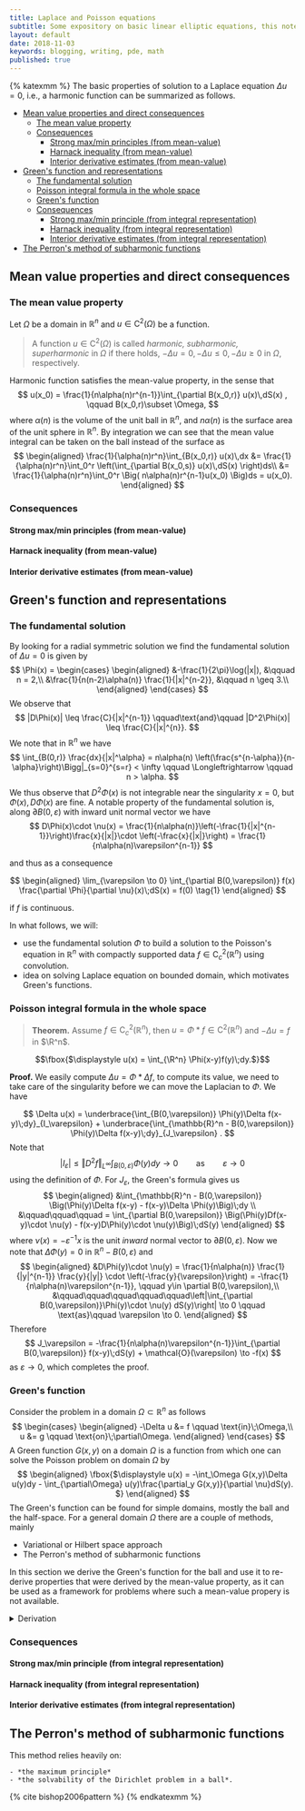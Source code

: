```yaml
---
title: Laplace and Poisson equations
subtitle: Some expository on basic linear elliptic equations, this note is served as a road map to identify similar patterns for general linear elliptic equations later. 
layout: default
date: 2018-11-03
keywords: blogging, writing, pde, math
published: true
---
```


<!-- Here are some words. And this is some math:

{% katexmm %}
Let $\Omega$ be a domain in $\mathbb{R}^n$ and $u\in \mathrm{C}^2(\Omega)$ be a function. 
$$
e = mc^2. \tag{1}
$$
{% endkatexmm %}

Cool! -->


{% katexmm %}
The basic properties of solution to a Laplace equation $\Delta u = 0$, i.e., a harmonic function can be summarized as follows.

- [Mean value properties and direct consequences](#mean-value-properties-and-direct-consequences)
  - [The mean value property](#the-mean-value-property)
  - [Consequences](#consequences)
    - [Strong max/min principles (from mean-value)](#strong-maxmin-principles-from-mean-value)
    - [Harnack inequality (from mean-value)](#harnack-inequality-from-mean-value)
    - [Interior derivative estimates (from mean-value)](#interior-derivative-estimates-from-mean-value)
- [Green's function and representations](#greens-function-and-representations)
  - [The fundamental solution](#the-fundamental-solution)
  - [Poisson integral formula in the whole space](#poisson-integral-formula-in-the-whole-space)
  - [Green's function](#greens-function)
  - [Consequences](#consequences-1)
    - [Strong max/min principle (from integral representation)](#strong-maxmin-principle-from-integral-representation)
    - [Harnack inequality (from integral representation)](#harnack-inequality-from-integral-representation)
    - [Interior derivative estimates (from integral representation)](#interior-derivative-estimates-from-integral-representation)
- [The Perron's method of subharmonic functions](#the-perrons-method-of-subharmonic-functions)

## Mean value properties and direct consequences

### The mean value property

Let $\Omega$ be a domain in $\mathbb{R}^n$ and $u\in \mathrm{C}^2(\Omega)$ be a function. 

> A function $u\in \mathrm{C}^2(\Omega)$ is called *harmonic, subharmonic, superharmonic* in $\Omega$ if there holds, $-\Delta u = 0, -\Delta u \leq 0, -\Delta u \geq 0$ in $\Omega$, respectively.

Harmonic function satisfies the mean-value property, in the sense that 
$$ 
    u(x_0) = \frac{1}{n\alpha(n)r^{n-1}}\int_{\partial B(x_0,r)} u(x)\,dS(x) , \qquad  B(x_0,r)\subset \Omega,
$$ 
where $\alpha(n)$ is the volume of the unit ball in $\mathbb{R}^n$, and $n\alpha(n)$ is the surface area of the unit sphere in $\mathbb{R}^n$. By integration we can see that the mean value integral can be taken on the ball instead of the surface as 
$$
    \begin{aligned}
        \frac{1}{\alpha(n)r^n}\int_{B(x_0,r)} u(x)\,dx &=  \frac{1}{\alpha(n)r^n}\int_0^r \left(\int_{\partial B(x_0,s)} u(x)\,dS(x) \right)ds\\
                            &=  \frac{1}{\alpha(n)r^n}\int_0^r \Big( n\alpha(n)r^{n-1}u(x_0) \Big)ds =  u(x_0).
    \end{aligned} 
$$

### Consequences

#### Strong max/min principles (from mean-value)

#### Harnack inequality (from mean-value)

#### Interior derivative estimates (from mean-value)

## Green's function and representations

### The fundamental solution
By looking for a radial symmetric solution we find the fundamental solution of $\Delta u = 0$ is given by
$$
    \Phi(x) = 
    \begin{cases}
    \begin{aligned}
        &-\frac{1}{2\pi}\log(|x|),                      &\qquad n = 2,\\
        &\frac{1}{n(n-2)\alpha(n)} \frac{1}{|x|^{n-2}}, &\qquad n \geq 3.\\
    \end{aligned}
    \end{cases}
$$
We observe that 
$$ 
    |D\Phi(x)| \leq \frac{C}{|x|^{n-1}} \qquad\text{and}\qquad |D^2\Phi(x)|  \leq \frac{C}{|x|^{n}}.
$$
We note that in $\mathbb{R}^n$ we have
$$
    \int_{B(0,r)} \frac{dx}{|x|^\alpha} = n\alpha(n) \left(\frac{s^{n-\alpha}}{n-\alpha}\right)\Bigg|_{s=0}^{s=r} < \infty \qquad \Longleftrightarrow \qquad n > \alpha.  
$$
We thus observe that $D^2\Phi(x)$ is not integrable near the singularity $x = 0$, but $\Phi(x),D\Phi(x)$ are fine. A notable property of the fundamental solution is, along $\partial B(0,\varepsilon)$ with inward unit normal vector we have
$$
    D\Phi(x)\cdot \nu(x) = \frac{1}{n\alpha(n)}\left(-\frac{1}{|x|^{n-1}}\right)\frac{x}{|x|}\cdot \left(-\frac{x}{|x|}\right) = \frac{1}{n\alpha(n)\varepsilon^{n-1}}
$$


and thus as a consequence

$$
\begin{aligned}
    \lim_{\varepsilon \to 0} \int_{\partial B(0,\varepsilon)} f(x) \frac{\partial \Phi}{\partial \nu}(x)\;dS(x) = f(0) \tag{1}
\end{aligned}
$$

if $f$ is continuous.


In what follows, we will:
  - use the fundamental solution $\Phi$ to build a solution to the Poisson's equation in $\mathbb{R}^n$ with compactly supported data $f\in \mathrm{C}_c^2(\mathbb{R}^n)$ using convolution.
  - idea on solving Laplace equation on bounded domain, which motivates Green's functions.

### Poisson integral formula in the whole space
> **Theorem.** Assume $f\in \mathrm{C}_c^2(\mathbb{R}^n)$, then $u = \Phi*f \in \mathrm{C}^2(\mathbb{R}^n)$ and $-\Delta u = f$ in $\R^n$.
> 
 $$\fbox{$\displaystyle u(x) = \int_{\R^n} \Phi(x-y)f(y)\;dy.$}$$
 

**Proof.** We easily compute $\Delta u = \Phi*\Delta f$, to compute its value, we need to take care of the singularity before we can move the Laplacian to $\Phi$. We have 

$$
    \Delta u(x) = \underbrace{\int_{B(0,\varepsilon)} \Phi(y)\Delta f(x-y)\;dy}_{I_\varepsilon} + \underbrace{\int_{\mathbb{R}^n - B(0,\varepsilon)} \Phi(y)\Delta f(x-y)\;dy}_{J_\varepsilon} .
$$
Note that
$$
    |I_\varepsilon|\leq \Vert D^2f \Vert_{L^\infty} \int_{B(0,\varepsilon)} \Phi(y)dy \to 0 \qquad \text{as}\qquad \varepsilon \to 0
$$
using the definition of $\Phi$. For $J_\varepsilon$, the Green's formula gives us 
$$
\begin{aligned}
    &\int_{\mathbb{R}^n - B(0,\varepsilon)} \Big(\Phi(y)\Delta f(x-y) - f(x-y)\Delta \Phi(y)\Big)\;dy \\
    &\qquad\qquad\qquad = \int_{\partial B(0,\varepsilon)} \Big(\Phi(y)Df(x-y)\cdot \nu(y) - f(x-y)D\Phi(y)\cdot \nu(y)\Big)\;dS(y)
\end{aligned}
$$
where $\nu(x) = -\varepsilon^{-1}x$ is the unit *inward* normal vector to $\partial B(0,\varepsilon)$. Now we note that $\Delta \Phi(y) = 0$ in $\mathbb{R}^n-B(0,\varepsilon)$ and 
$$
\begin{aligned}
    &D\Phi(y)\cdot \nu(y) = \frac{1}{n\alpha(n)} \frac{1}{|y|^{n-1}} \frac{y}{|y|} \cdot \left(-\frac{y}{\varepsilon}\right) = -\frac{1}{n\alpha(n)\varepsilon^{n-1}}, \qquad y\in \partial B(0,\varepsilon),\\
    &\qquad\qquad\qquad\qquad\qquad\left|\int_{\partial B(0,\varepsilon)}\Phi(y)\cdot \nu(y) dS(y)\right| \to 0 \qquad \text{as}\qquad \varepsilon \to 0. 
\end{aligned}
$$
Therefore 
$$
    J_\varepsilon = -\frac{1}{n\alpha(n)\varepsilon^{n-1}}\int_{\partial B(0,\varepsilon)} f(x-y)\;dS(y) + \mathcal{O}(\varepsilon) \to -f(x)
$$
as $\varepsilon \to 0$, which completes the proof. 

### Green's function
Consider the problem in a domain $\Omega\subset \mathbb{R}^n$ as follows
$$
    \begin{cases}
    \begin{aligned}
        -\Delta u &= f \qquad \text{in}\;\Omega,\\
                u &= g \qquad \text{on}\;\partial\Omega.
    \end{aligned}
    \end{cases}
$$ 
A Green function $G(x,y)$ on a domain $\Omega$ is a function from which one can solve the Poisson problem on domain $\Omega$ by
$$
\begin{aligned}
\fbox{$\displaystyle
        u(x) = -\int_\Omega G(x,y)\Delta u(y)dy - \int_{\partial\Omega} u(y)\frac{\partial_y G(x,y)}{\partial \nu}dS(y).
$} 
\end{aligned}
$$
The Green's function can be found for simple domains, mostly the ball and the half-space. For a general domain $\Omega$ there are a couple of methods, mainly 

- Variational or Hilbert space approach
- The Perron's method of subharmonic functions

In this section we derive the Green's function for the ball and use it to re-derive properties that were derived by the mean-value property, as it can be used as a framework for problems where such a mean-value propery is not available.

<details>

Using Green's identity with $V_\varepsilon = \Omega - B(x,\varepsilon)$ we have 
$$
    \begin{aligned}
        &\int_{V_\varepsilon} \Big(u(y)\Delta \Phi(x-y) - \Phi(x-y)\Delta u(y)\Big)dy \\
        &\qquad\qquad = \int_{\partial V_\varepsilon}\left(u(y)\frac{\partial \Phi}{\partial \nu}(x-y) - \Phi(x-y)\frac{\partial u}{\partial \nu}(y)\right)dS(y).
    \end{aligned}
$$

On $\partial B(0,\varepsilon)$ the normal vector is again the inward unit normal $\nu(y) = - \varepsilon^{-1}y$ to $B(x,\varepsilon)$. Thus 
$$
\begin{aligned}
    \int_{\partial B(x,\varepsilon)}\left(u(y)\frac{\partial \Phi}{\partial \nu}(x-y) - \Phi(x-y)\frac{\partial u}{\partial \nu}(y)\right)dS(y) = u(x) + \mathcal{O}(\varepsilon)
\end{aligned}
$$
using $(1)$. Together with $\Delta \Phi(x-y) = 0$ in $V_\varepsilon$ we obtain
$$
    \begin{aligned}
        \displaystyle
        u(x) &= -\int_\Omega \Delta u(y)\Phi(x-y)dy - \int_{\partial\Omega}\left(u(y)\frac{\partial \Phi}{\partial \nu}(x-y) - \Phi(x-y)\frac{\partial u}{\partial \nu}(y)\right)dS(y)  \\
        &= -\int_\Omega \Delta u(y)\Phi(x-y)dy + \int_{\partial\Omega}\left(\Phi(x-y)\frac{\partial u}{\partial \nu}(y) -u(y)\frac{\partial \Phi}{\partial \nu}(x-y) \right)dS(y) . \tag{2}
    \end{aligned}
$$
To resolve the unknown $\frac{\partial u}{\partial \nu}$ on $\partial \Omega$, we introduce the *corrector* $\phi^x(y)$ that solves for $y\in \Omega$ the problem
$$
    \begin{cases}
    \begin{aligned}
        -\Delta \phi^x(y) &= 0 &\qquad &\text{in}\;\Omega,\\
                \phi^x(y) &= \Phi(x-y) &\qquad &\text{on}\;\partial\Omega.
    \end{aligned}
    \end{cases}
$$
The idea is to make the term 
$$ 
    \int_{\partial \Omega} \Phi(x-y)\frac{\partial u}{\partial v}(y)\;dS(y)
$$
appears again. Using Green's formula again we have
$$
    \begin{aligned}
    &\int_\Omega \Big( u(y)\Delta \phi^x(y) - \phi^x(y)\Delta u(y) \Big)dy \\
    &\qquad\qquad\qquad\qquad = \int_{\partial\Omega} \left(u(y)\frac{\partial \phi^x}{\partial \nu}(y) - \phi^x(y)\frac{\partial u}{\partial \nu}(y)\right)dS(y).
    \end{aligned}
$$
Using $\phi^x(y) = \Phi(x-y)$ for $y\in \partial\Omega$ we have
$$
    \begin{aligned}
    &0 = \int_\Omega \phi^x(y)\Delta u(y) dy 
    +\int_{\partial\Omega} \left( - \Phi(x-y)\frac{\partial u}{\partial \nu}(y) + u(y)\frac{\partial \phi^x}{\partial \nu}(y)\right)dS(y). \tag{3}
    \end{aligned}
$$
From $(2)$ and $(3)$ we obtain
$$
    \begin{aligned}
        u(x) = -\int_\Omega \big(\Phi(x-y) -\phi^x(y)\Big)\Delta u(y )dy - \int_{\partial\Omega} u(y)\frac{\partial_y\left(\Phi(x-y) - \phi^x(y)\right)}{\partial \nu}dS(y). \tag{4}
    \end{aligned}
$$
We call 
$$
    G(x,y): = \Phi(x - y) - \phi^x(y)
$$

a Green function. In this case we obtain $(4)$ as 
$$
\begin{aligned}
\fbox{$\displaystyle
        u(x) = -\int_\Omega G(x,y)\Delta u(y)dy - \int_{\partial\Omega} u(y)\frac{\partial_y G(x,y)}{\partial \nu}dS(y).
$} 
\end{aligned}
$$



<summary> Derivation </summary>

</details>

### Consequences

#### Strong max/min principle (from integral representation)

#### Harnack inequality (from integral representation)

#### Interior derivative estimates (from integral representation)


## The Perron's method of subharmonic functions
This method relies heavily on:

    - *the maximum principle*
    - *the solvability of the Dirichlet problem in a ball*.


{% cite bishop2006pattern %}
{% endkatexmm %}